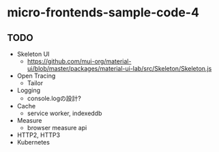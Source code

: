 # micro-frontends-sample-code-4

## TODO
* Skeleton UI
  * https://github.com/mui-org/material-ui/blob/master/packages/material-ui-lab/src/Skeleton/Skeleton.js
* Open Tracing
  * Tailor
* Logging
  * console.logの設計?
* Cache
  * service worker, indexeddb
* Measure
  * browser measure api
* HTTP2, HTTP3
* Kubernetes
